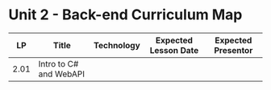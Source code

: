 # Unit 2 - Back-end Curriculum Map


| LP | Title | Technology | Expected Lesson Date | Expected Presentor |
|---|---|---|---|---|
| 2.01 | Intro to C# and WebAPI |